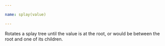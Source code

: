 ```yaml
---

name: splay(value)

---
```


Rotates a splay tree until the value is at the root, or would be between the
root and one of its children.

